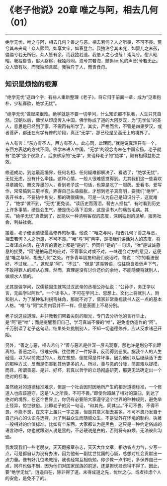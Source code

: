 # 《老子他说》20章 唯之与阿，相去几何（01）

------

绝学无忧，唯之与阿，相去几何？善之与恶，相去若何？人之所畏，不可不畏。荒兮其未央哉！众人熙熙，如享太牢，如春登台。我独泊兮其未兆，如婴儿之未孩，儡儡兮若无所归。众人皆有余，而我独若遗。我愚人之心也哉！沌沌兮。俗人昭昭，我独昏昏，俗人察察，我独闷闷。澹兮其若海，飉(liáo,风的声音)兮若无止。众人皆有以，而我独顽且鄙。我独异于人，而贵食母。

## 知识是烦恼的根源

“绝学无忧”这四个字，有些人重新整理《老子》，将它归于前面一章，成为“见素抱朴，少私寡欲，绝学无忧”。

“绝学无忧”做起来很难。绝学就是不要一切学问，什么知识都不执著，人生只凭自然。汉朝以后，佛学从印度传入中国，佛学称成了道的大阿罗汉，为“无学位”的圣人，意思是已经到了家，不需再有所学了。其实，严格而言，不管是四果罗汉，或者菩萨，都还在有学有修的阶段，真正“无学”，那已经是至高无上的境界了。

古人有言：“东方有圣人，西方有圣人，此心同，此理同。”就是说真理只有一个，东西方表达的方式不同。佛学未进人中国，“无学”的观念尚未在中国宏扬，老子就有“绝学”这个观念了。后来佛家的“无学”，来诠释老子的“绝学”，颇有相得益彰之效。

修道成功，到达最高境界，任何名相、任何疑难都解决了、看透了，“绝学无忧”，无忧无虑，没有什么牵挂。这种心情，一般人很难感觉得到。尤其我们这一些喜欢寻章摘句、舞文弄墨的人，看到老子这一句话，也算是吃了一服药。爱看书、爱写作，常常搞到三更半夜，弄得自己头昏脑胀，才想到老子真高明，要我们“绝学”，丢开书本，不要钻牛角尖，那的确很痛快。可是一认为自己是知识分子，这就难了，“绝学”做不到，“无忧”更免谈。“读历史而落泪，替古人担忧”，有时看到历史上许多事情，硬是会生气，硬是伤心落下泪来，这是读书人的痛苦毛病。其实，“绝学无忧”真做到了，反能以一种清明客观的态度，深刻独到的见解，服务社会，利益社会。

接着，老子便谈道德最高修养的标准。他说：“唯之与阿，相去几何？善之与恶，相去若何？人之所畏，不可不畏。”“唯”与“阿”两字，是指我们讲话对人的态度，将二者译成白话，在语言的表达上都是“是的”。但同样“是的”一句话，“唯”是诚诚恳恳的接受，“阿”是拍马屁的应对，不管事实对或不对，一味迎合对方的意见，这便是“唯之与阿，相去几何”之处。许多青年朋友和我们谈话时，每说：“你的看法很好，不过我……”，这就是“阿”。“不过”、“但是”这类转语，往往隐含着低声下气，不敢得罪人的顺从心理。然而，真理是没有讨价还价的余地，不能随便将就别人，做顺水人情的。

尤其是做学问，汉儒辕固生就骂过汉武帝的丞相公孙弘说：“公孙子，务正学以言，无曲学以阿世”。一个读书人，不可在学问上、思想上、文化上将就别人，附和别人，为了某种私利拐弯抹角，那就不对了，儒家非常重视读书人这一点的基本人格。“唯”与“阿”实质内容并不一样，但是表面上不易分别。

老子说这些道理，并非教我们带着尖刻的眼光，专门去分析他的言行举止，是“阿”是“唯”；而是提醒我们自己，学习真诚不佞的“唯”，避免虚伪造作的“阿”。千万别读了老子这句话，结果处处挑剔别人，不知一切道德修养，应从反求诸己开始。

另外，“善之与恶，相去若何？”善与恶若是往深一层去观察，那也许是划分不出距离的。善恶之间，很难分辨。往往做了一件好事，反而得到恶果。据我个人的人生经验，以为以前救过的人，现在想想，倒觉得是件坏事。因为他们以后继续活下去的那种方式，反而是伤害到其他更多的人。所以，善与恶的分际，简直难以捉摸。而且，所谓善恶、是非、好坏，若真以哲学的立场彻底研究，那更无法确定出一个绝对的标准。

虽然绝对的道德标准难求，但是一个社会因时因地所产生的相对道德标准，一个修道人也应该遵守。这是“人之所畏，不可不畏。”即使你超越了相对的窠臼，到达了绝对的境界，在这个世界上，你仍有必要陪大家遵守这个世界的种种规则，避免举止怪异，惊世骇俗。此即老子的另一句话，“和其光，同其尘。”不可不畏，不得不畏，不能不畏，在文字上虽只一字之差，但是其意义相去甚多。不可不畏乃发自于自己内心的认识与选择，为了利益众生而随顺众生，不是受外在环境的制约，执著一般相对的价值标准。比如有个东西，大家都认为是黑色，这只是一种约定俗成的语言称呼，你也就跟别人说是黑的，不必硬说是白的，否则将有麻烦，无法彼此沟通。

我发现我们一些老朋友，天天翻报章杂志，天天大作文章，相劝省点力气，少写一点，可是都自认为没有办法，因为他有一副忧世忧国的心肠，总想对社会贡献出一点力量。像有好几位老教授，我也经常互相劝勉，你少教一点书吧，多保养自己一点，同样也做不到，因为他们对国家民族的前途，还是担忧挂虑得不得了。因此，要“绝学无忧”，逍遥自在，除非得了道。未得成道之先，忧世之心，或者挂虑个人的安危，是免不了的。